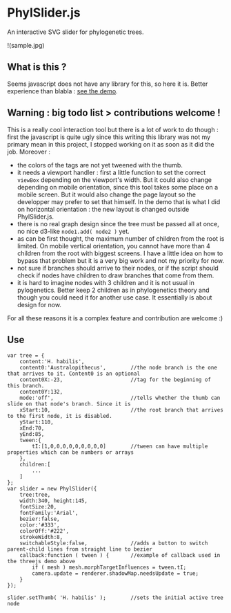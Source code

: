 # PhylSlider.js
An interactive SVG slider for phylogenetic trees.

!(sample.jpg)

## What is this ?
Seems javascript does not have any library for this, so here it is. Better experience than blabla : [see the demo](https://astrak.github.io/evolution).

## Warning : big todo list > contributions welcome !
This is a really cool interaction tool but there is a lot of work to do though : first the javascript is quite ugly since this writing this library was not my primary mean in this project, I stopped working on it as soon as it did the job. Moreover :
- the colors of the tags are not yet tweened with the thumb. 
- it needs a viewport handler : first a little function to set the correct `viewBox` depending on the viewport's width. But it could also change depending on mobile orientation, since this tool takes some place on a mobile screen. But it would also change the page layout so the developper may prefer to set that himself. In the demo that is what I did on horizontal orientation : the new layout is changed outside PhylSlider.js.
- there is no real graph design since the tree must be passed all at once, no nice d3-like `node1.add( node2 )` yet.
- as can be first thought, the maximum number of children from the root is limited. On mobile vertical orientation, you cannot have more than 4 children from the root with biggest screens. I have a little idea on how to bypass that problem but it is a very big work and not my priority for now.
- not sure if branches should arrive to their nodes, or if the script should check if nodes have children to draw branches that come from them.
- it is hard to imagine nodes with 3 children and it is not usual in pylogenetics. Better keep 2 children as in phylogenetics theory and though you could need it for another use case. It essentially is about design for now.

For all these reasons it is a complex feature and contribution are welcome :)

## Use
	var tree = {
		content:'H. habilis',
		content0:'Australopithecus',        //the node branch is the one that arrives to it. Content0 is an optional
		content0X:-23,                      //tag for the beginning of this branch.
		content0Y:132,                      
		mode:'off',                         //tells whether the thumb can slide on that node's branch. Since it is
		xStart:10,                          //the root branch that arrives to the first node, it is disabled.
		yStart:110,
		xEnd:70,
		yEnd:85,
		tween:{
			tI:[1,0,0,0,0,0,0,0,0,0]        //tween can have multiple properties which can be numbers or arrays
		},
		children:[
			...
		]
	};
	var slider = new PhylSlider({
		tree:tree,
		width:340, height:145,
		fontSize:20,
		fontFamily:'Arial',
		bezier:false,
		color:'#333',
		colorOff:'#222',
		strokeWidth:8,
		switchableStyle:false,              //adds a button to switch parent-child lines from straight line to bezier
		callback:function ( tween ) {       //example of callback used in the threejs demo above
			if ( mesh ) mesh.morphTargetInfluences = tween.tI;
			camera.update = renderer.shadowMap.needsUpdate = true;
		}
	});

	slider.setThumb( 'H. habilis' );        //sets the initial active tree node